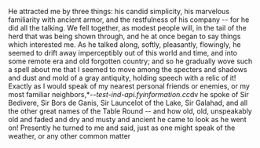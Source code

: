 He attracted me by three things: his candid simplicity, his marvelous familiarity with ancient armor, and the restfulness of his company -- for he did all the talking. We fell together, as modest people will, in the tail of the herd that was being shown through, and he at once began to say things which interested me. As he talked along, softly, pleasantly, flowingly, he seemed to drift away imperceptibly out of this world and time, and into some remote era and old forgotten country; and so he gradually wove such a spell about me that I seemed to move among the specters and shadows and dust and mold of a gray antiquity, holding speech with a relic of it! Exactly as I would speak of my nearest personal friends or enemies, or my most familiar neighbors,*--*test-ind-api.fyinformation.cc*dv he spoke of Sir Bedivere, Sir Bors de Ganis, Sir Launcelot of the Lake, Sir Galahad, and all the other great names of the Table Round -- and how old, old, unspeakably old and faded and dry and musty and ancient he came to look as he went on! Presently he turned to me and said, just as one might speak of the weather, or any other common matter
